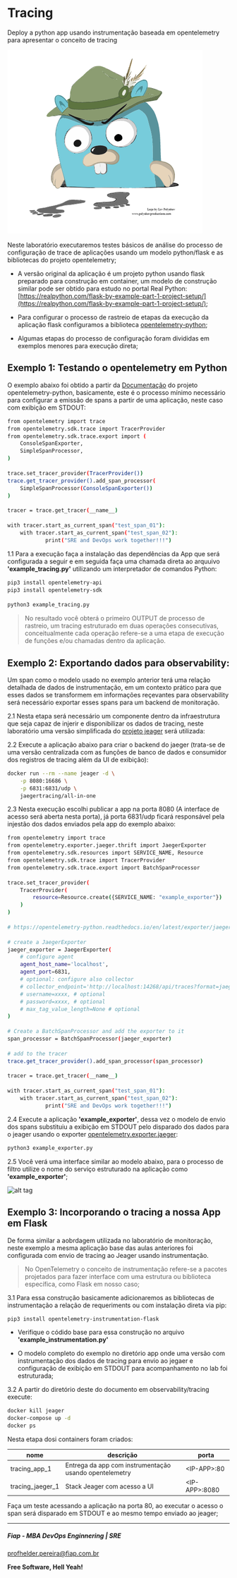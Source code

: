 # Tracing
Deploy a python app usando instrumentação baseada em opentelemetry para apresentar o conceito de tracing

![alt tag](https://raw.githubusercontent.com/FiapDevOps/observability/f8ccc0419face4b2b99aea68536d21551c699bc7/img-src/jeager_logo.png)


Neste laboratório executaremos testes básicos de análise do processo de configuração de trace de aplicações usando um modelo python/flask e as bibliotecas do projeto opentelemetry;

* A versão original da aplicação é um projeto python usando flask preparado para construção em container, um modelo de construção similar pode ser obtido para estudo no portal Real Python: [https://realpython.com/flask-by-example-part-1-project-setup/](https://realpython.com/flask-by-example-part-1-project-setup/);


* Para configurar o processo de rastreio de etapas da execução da aplicação flask configuramos a biblioteca [opentelemetry-python](https://opentelemetry-python.readthedocs.io/en/latest/getting-started.html);

* Algumas etapas do processo de configuração foram divididas em exemplos menores para execução direta;

## Exemplo 1: Testando o opentelemetry em Python

O exemplo abaixo foi obtido a partir da [Documentação](https://opentelemetry-python.readthedocs.io/) do projeto opentelemetry-python, basicamente, este é o processo mínimo necessário para configurar a emissão de spans a partir de uma aplicação, neste caso com exibição em STDOUT:

```sh
from opentelemetry import trace
from opentelemetry.sdk.trace import TracerProvider
from opentelemetry.sdk.trace.export import (
    ConsoleSpanExporter,
    SimpleSpanProcessor,
)

trace.set_tracer_provider(TracerProvider())
trace.get_tracer_provider().add_span_processor(
    SimpleSpanProcessor(ConsoleSpanExporter())
)

tracer = trace.get_tracer(__name__)

with tracer.start_as_current_span("test_span_01"):
    with tracer.start_as_current_span("test_span_02"):
            print("SRE and DevOps work together!!!")
```

1.1 Para a execução faça a instalação das dependências da App que será configurada a seguir e em seguida faça uma chamada direta ao arquuivo **'example_tracing.py'** utilizando um interpretador de comandos Python:

```sh
pip3 install opentelemetry-api
pip3 install opentelemetry-sdk

python3 example_tracing.py
```

> No resultado você obterá o primeiro OUTPUT de processo de rastreio, um tracing estruturado em duas operações consecutivas, conceitualmente cada operação refere-se a uma etapa de execução de funções e/ou chamadas dentro da aplicação.

## Exemplo 2: Exportando dados para observability:

Um span como o modelo usado no exemplo anterior terá uma relação detalhada de dados de instrumentação, em um contexto prático para que esses dados se transformem em informações reçevantes para observability será necessário exportar esses spans para um backend de monitoração.

2.1 Nesta etapa será necessário um componente dentro da infraestrutura que seja capaz de injerir e disponibilizar os dados de tracing, neste laboratório uma versão simplificada do [projeto jeager](https://www.jaegertracing.io/) será utilizada:

2.2 Execute a aplicação abaixo para criar o backend do jaeger (trata-se de uma versão centralizada com as funções de banco de dados e consumidor dos registros de tracing além da UI de exibição):

```sh
docker run --rm --name jeager -d \
    -p 8080:16686 \
    -p 6831:6831/udp \
    jaegertracing/all-in-one
```

2.3 Nesta execução escolhi publicar a app na porta 8080 (A interface de acesso será aberta nesta porta), já porta 6831/udp ficará responsável pela injestão dos dados enviados pela app do exemplo abaixo:

```sh
from opentelemetry import trace
from opentelemetry.exporter.jaeger.thrift import JaegerExporter
from opentelemetry.sdk.resources import SERVICE_NAME, Resource
from opentelemetry.sdk.trace import TracerProvider
from opentelemetry.sdk.trace.export import BatchSpanProcessor

trace.set_tracer_provider(
    TracerProvider(
        resource=Resource.create({SERVICE_NAME: "example_exporter"})
    )
)

# https://opentelemetry-python.readthedocs.io/en/latest/exporter/jaeger/jaeger.html

# create a JaegerExporter
jaeger_exporter = JaegerExporter(
    # configure agent
    agent_host_name='localhost',
    agent_port=6831,
    # optional: configure also collector
    # collector_endpoint='http://localhost:14268/api/traces?format=jaeger.thrift',
    # username=xxxx, # optional
    # password=xxxx, # optional
    # max_tag_value_length=None # optional
)

# Create a BatchSpanProcessor and add the exporter to it
span_processor = BatchSpanProcessor(jaeger_exporter)

# add to the tracer
trace.get_tracer_provider().add_span_processor(span_processor)

tracer = trace.get_tracer(__name__)

with tracer.start_as_current_span("test_span_01"):
    with tracer.start_as_current_span("test_span_02"):
            print("SRE and DevOps work together!!!")
```

2.4 Execute a aplicação **'example_exporter'**, dessa vez o modelo de envio dos spans substituiu a exibição em STDOUT pelo disparado dos dados para o jeager usando o exporter [opentelemetry.exporter.jaeger](https://opentelemetry-python.readthedocs.io/en/latest/exporter/jaeger/jaeger.html):

```sh
python3 example_exporter.py
```

2.5 Você verá uma interface similar ao modelo abaixo, para o processo de filtro utilize o nome do serviço estruturado na aplicação como **'example_exporter'**;

![alt tag](https://raw.githubusercontent.com/FiapDevOps/observability/f8ccc0419face4b2b99aea68536d21551c699bc7/img-src/jeager01.png)


## Exemplo 3: Incorporando o tracing a nossa App em Flask

De forma similar a aobrdagem utilizada no laboratório de monitoração, neste exemplo a mesma aplicação base das aulas anteriores foi configurada  com envio de tracing ao Jeager usando instrumentação.

> No OpenTelemetry o conceito de instrumentação refere-se a pacotes projetados para fazer interface com uma estrutura ou biblioteca específica, como Flask em nosso caso;

3.1 Para essa construção basicamente adicionaremos as bibliotecas de instrumentação a relação de requeriments ou com instalação direta via pip:

```sh
pip3 install opentelemetry-instrumentation-flask
```

* Verifique o códido base para essa construção no arquivo **'example_instrumentation.py'**

* O modelo completo do exemplo no diretório app onde uma versão com instrumentação dos dados de tracing para envio ao jegaer e configuração de exibição em STDOUT para acompanhamento no lab foi estruturada;


3.2 A partir do diretório deste do documento em observability/tracing execute:

```sh
docker kill jeager
docker-compose up -d
docker ps
```

Nesta etapa dosi containers foram criados:

| nome | descrição                       | porta                             |
|------|---------------------------------|-----------------------------------|
| tracing_app_1 | Entrega da app com instrumentação usando opentelemetry           | \<IP-APP>:80                      |
| tracing_jaeger_1 | Stack Jeager com acesso a UI            | \<IP-APP>:8080                    |

Faça um teste acessando a aplicação na porta 80, ao executar o acesso o span será disparado em STDOUT e ao mesmo tempo enviado ao jeager;

---
##### Fiap - MBA DevOps Enginnering | SRE
profhelder.pereira@fiap.com.br

**Free Software, Hell Yeah!**